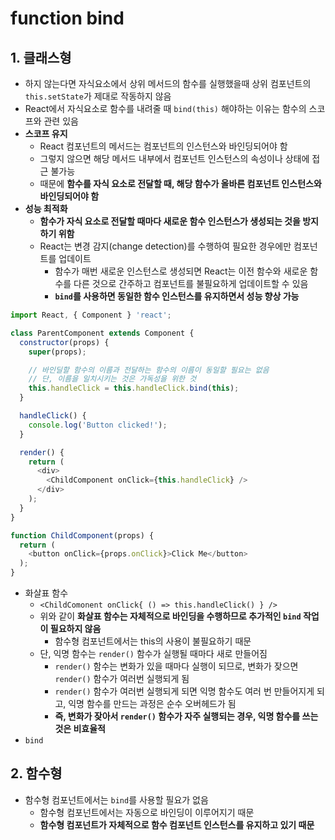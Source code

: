 # function bind

## 1. 클래스형
- 하지 않는다면 자식요소에서 상위 메서드의 함수를 실행했을때 상위 컴포넌트의 `this.setState`가 제대로 작동하지 않음
- React에서 자식요소로 함수를 내려줄 때 `bind(this)` 해야하는 이유는 함수의 스코프와 관련 있음
- **스코프 유지**
  - React 컴포넌트의 메서드는 컴포넌트의 인스턴스와 바인딩되어야 함
  - 그렇지 않으면 해당 메서드 내부에서 컴포넌트 인스턴스의 속성이나 상태에 접근 불가능
  - 때문에 **함수를 자식 요소로 전달할 때, 해당 함수가 올바른 컴포넌트 인스턴스와 바인딩되어야 함**
- **성능 최적화**
  - **함수가 자식 요소로 전달할 때마다 새로운 함수 인스턴스가 생성되는 것을 방지하기 위함**
  - React는 변경 감지(change detection)를 수행하여 필요한 경우에만 컴포넌트를 업데이트
    - 함수가 매번 새로운 인스턴스로 생성되면 React는 이전 함수와 새로운 함수를 다른 것으로 간주하고 컴포넌트를 불필요하게 업데이트할 수 있음
    - **`bind`를 사용하면 동일한 함수 인스턴스를 유지하면서 성능 향상 가능**


```javascript
import React, { Component } 'react';

class ParentComponent extends Component {
  constructor(props) {
    super(props);

    // 바인딜할 함수의 이름과 전달하는 함수의 이름이 동일할 필요는 없음
    // 단, 이름을 일치시키는 것은 가독성을 위한 것
    this.handleClick = this.handleClick.bind(this);
  }

  handleClick() {
    console.log('Button clicked!');
  }

  render() {
    return (
      <div>
        <ChildComponent onClick={this.handleClick} />
      </div>
    );
  }
}

function ChildComponent(props) {
  return (
    <button onClick={props.onClick}>Click Me</button>
  );
}
```
  - 화살표 함수
    - `<ChildComonent onClick{ () => this.handleClick() } />`
    - 위와 같이 **화살표 함수는 자체적으로 바인딩을 수행하므로 추가적인 `bind` 작업이 필요하지 않음**
      - 함수형 컴포넌트에서는 this의 사용이 불필요하기 때문
    - 단, 익명 함수는 `render()` 함수가 실행될 때마다 새로 만들어짐
      - `render()` 함수는 변화가 있을 때마다 실행이 되므로, 변화가 잦으면 `render()` 함수가 여러번 실행되게 됨
      - `render()` 함수가 여러번 실행되게 되면 익명 함수도 여러 번 만들어지게 되고, 익명 함수를 만드는 과정은 순수 오버헤드가 됨
      - **즉, 변화가 잦아서 `render()`  함수가 자주 실행되는 경우, 익명 함수를 쓰는 것은 비효율적**
  - `bind`

## 2. 함수형
- 함수형 컴포넌트에서는 `bind`를 사용할 필요가 없음
  - 함수형 컴포넌트에서는 자동으로 바인딩이 이루어지기 때문
  - **함수형 컴포넌트가 자체적으로 함수 컴포넌트 인스턴스를 유지하고 있기 때문**

